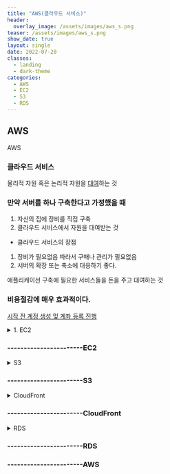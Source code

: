 ```yaml
---
title: "AWS(클라우드 서비스)"
header:
  overlay_image: /assets/images/aws_s.png
teaser: /assets/images/aws_s.png
show_date: true
layout: single
date: 2022-07-20
classes:
  - landing
  - dark-theme
categories:
  - AWS
  - EC2
  - S3
  - RDS
---
```


## AWS 

<summary> AWS </summary>
<div markdown="1">  

### 클라우드 서비스
물리적 자원 혹은 논리적 자원을 <u> 대여</u>하는 것

### 만약 서버를 하나 구축한다고 가정했을 때 
1. 자신의 집에 장비를 직접 구축
2. 클라우드 서비스에서 자원을 대여받는 것  
- 클라우드 서비스의 장점
1. 장비가 필요없음 따라서 구매나 관리가 필요없음
2. 서버의 확장 또는 축소에 대응하기 좋다.

애플리케이션 구축에 필요한 서비스들을 돈을 주고 대여하는 것 
### 비용절감에 매우 효과적이다.

<u>시작 전 계정 생성 및 계좌 등록 진행</u>

<details>
<summary> 1. EC2 </summary>
<div markdown="1">

Elastic Compute Cloud의 약자이며
<u>물리적인 자원</u>을 대여해주는 것

### 특징 
- 원하는 만큼 CPU ,디스크 등 자원을 선택하여 대여할 수 있음
- 여러가지 OS 선택이 가능하다.

### EC2 요금

- 온디맨드 : 쓰는만큼 돈을 내는 것
운영체제와 지역에 따라 금액이 달라지니 확인 필
- 인터넷에서 Amazon EC2로 데이터 전송 시 무료
- Amazon EC2에서 인터넷으로 데이터 전송 시 1GB/월 무료 이후 참고
- 저장공간 , 고정IP등 추가적인 요금 확인

### EC2의 자원 생성

##### <u>인스턴스 1개가 컴퓨터 1개라고 생각</u>
##### 프리 티어 사용가능으로 셋팅

1. AWS 웹 브라우저 접속 후 <u>아시아 태평양(서울)로 지역설정</u> 
2. 서비스에서 EC2를 찾은 후 인스턴스 탭에서 인스턴스 시작 클릭
- Quick start -> Amazon Linux(OS)로 선택
- 키 페어 설정 저장 된 파일을 잘 보관해야 함
- 나머지 기본 값으로 진행 

### EC2의 어플 배포

Node.js 어플

1. 생성한 인스턴스 우측 하단에  <u> Iv4 퍼블릭 IP주소</u>를 복사
2. 터미널 실행
- 다운로드 받은 keypair가 있는 폴더로 이동
```
chmod 400 testKey.pem
```
- 위 명령어로 400권한으로 조정
#####  원격 제어

```
ssh -i testKey.pem ec2-user@13.124.89.173
```
- ssh -i 키페어파일 ec2-user@IV4 퍼블릭 IP
- 이후 등록 확인 메시지 yes 입력

3. NVM(Node Version Manager).sh 설치

[Github_link]('https://github.com/nvm-sh/nvm/blob/master/README.md')
```
curl -o- https://raw.githubusercontent.com/nvm-sh/nvm/v0.39.1/install.sh | bash
```
- ssh 터미널 창에서 아래 명령어로 설치

```
export NVM_DIR="$([ -z "${XDG_CONFIG_HOME-}" ] && printf %s "${HOME}/.nvm" || printf %s "${XDG_CONFIG_HOME}/nvm")"
[ -s "$NVM_DIR/nvm.sh" ] && \. "$NVM_DIR/nvm.sh" # This loads nvm
```
- 환경변수 설정

```
nvm install --lts
```
- --lts (안정적인 버전 사용)을 사용하여 노드 다운로드

```
nvm use --lts
```
- 위 명령어로 --lts 버전으로 스위칭

4. App 폴더 생성
```
mkdir App
cd App
```

5. Express 패키지 설치

```
npm i -S express
```

6. Node.js 앱 생성
 
```
vi index.js
```
- vi 편집기를 이용하여 다음 코드 작성

```Javascript
const express = require('express')
const app = express()

app.get('', async (req, res) => {
    res.send("Hello World\n")
})

app.listen(3000, () =>{
    console.log("App is listening 3000 port")
})
```
- esc -> :wq로 저장 후 닫기

```
node index.js 
```
- index.js 파일 실행 후 확인

7. 동일 인스턴스 내 Get 요청 보내기

- 위 2번 과정 중 ssh명령어를 이용하여 추가로 동일한 인스턴스 접근 (터미널 2개)

```
curl http://localhost:3000
```
- 위 명령어로 인스턴스 내 로컬호스트 get요청 후 Hello World 결과 확인

8. 외부에서 Get 요청

-  AWS 인스터스 화면에서 
    - 인스턴스 설명 -> 자신의 보안그룹 선택
- 인바운드 규칙 편집
    - 규칙 추가
    - 3000포트 추가
    - 0.0.0.0/0
    - 설명 : node.js 
    - 규칙 저장
### 전세계에 3000포트 개방

- 자신의 퍼블릭 IP 13.124.89.173:3000으로 확인

### EC2 자원 삭제

1. keypair.pem파일 삭제
2. 아마존 콘솔 -> 인스턴스 종료
3. 추가적으로 만든 보안그룹이 있다면 삭제
- 인스턴스가 종료된 이후에 삭제가 가능
4. EC2 대시보드  -> 삭제 확인
- 바로 삭제되지 않고 어느정도 시간이 소요된 후 삭제가 될 수있다.



</div>
</details>

### -----------------------EC2 


<details>
<summary> S3 </summary>
<div markdown="1">

Simple Storage Service 

S3는 하드디스크와 같은 저장공간이라고 생각하면 된다.
보관뿐만아니라 파일 서버로도 사용이 가능하며 자동으로 유지 기능도 제공해준다.
CRUD (Create Read Update Delete)를 할 수 있도록!


### S3 목적
- 중요한 프로젝트에서 중요한 내용이 들어있는 중요한 파일을 안전하게 관리하기 위함

### S3 구성요소 3인방

1. Bucket 
- 하나의 프로젝트가 Bucket 
2. Folder
3. Object(File)
- S3에서는 File + 부가적인 정보를 Object라고 표현한다.
- 쉽게 Object = file이라고 생각하자


### S3 버킷(Bucket) 생성
- 버킷 만들기 후 이름을 만들고(중복 불가) 진행
- 버전 관라 : 수정된 과거 내용도 보관 (설정 X)
- 서버 액세스 로깅 : 웹서버로 이용시 접근 내용을 기록 (설정 X)
- 기본 암호화 : 파일을 업로드할 때 암호화된 상태로 보관 (설정 X)
- 퍼블릭 액세스 설정: 파일을 공개파일로 설정 
    - 새 퍼블릭 ACL 및 퍼블릭 객체 업로드 (체크 해제)
    - 퍼블릭 ACL을 통해 부여된 퍼블릭 액세스 권한 제거(체크 해제)
- 버킷만들기 
##### 수정 가능

### S3 폴더(Folder) 생성
- 버켓 -> 객체 탭 -> 폴더만들기
- 이름바꾸기는 어려움 

### S3 객체(Object) 생성
- 원하는 폴더 또는 파일을 드래그앤드랍
- 중요도/속도/안정성 등에 따라 비용이 달라진다 자신의 상황에 맞게 스토리지 클래스 설정
    - 스탠다드로 진행

#### 객체(Object) 공유
- 객체 클릭 후 객체 개요
    - 객체 URL로 공유
- 접근 거부 시 권한 변경 방법(1)
    - 객체 클릭 후 권한 
    - 객체 소유권 - ACL 활성화
    - ACL(액세스 제어 목록) 모든 사람(퍼블릭 액세스) 읽기 체크
- 접근 거부 시 권한 변경 방법(2)
    - 객체 클릭 후 우측 상단(객체 작업)
    - ACL을 사용하여 퍼블릭으로 설정 클릭



### S3 스토리지 클래스

- 스탠다드
    - 가장 많이 사용하며 잘 모른다면 사용
- 스탠다드 -IA
    - 수명이 길고 자주 액세스하지 않는 데이터 
- 단일 영역 -IA
    - 스탠다드 IA와 비슷하지만 중요하지 않은 데이터
- 중복 감소(권장 안함)
    - 권장 안함...
- Amazon Clacier
    - 영수증 등 보관만 하는 용도 (꺼내오는데 오랜시간이 걸림)
모든 클래스는 장.단점이 존재하며 자신한테 맞는 클래스를 정하는게 중요

- 저장공간, 사용, 전송 요금등이 다 다르다.
- 모든 데이터 수신은 무료이다. 송신은 요금표 참조
- 저장/GET/PUT에 따라 요금이 다름

</div>
</details>

### -----------------------S3


<details>
<summary> CloudFront  </summary>
<div markdown="1">

ColudFront = Cache Server + CDN

#### Cache 
- 사용자에게 1번 보낸적이 있다면 그 기록을 저장해서 다음번에 그 데이터를 이용

#### CDN 
Content Delivery Network
- 전세계 어디에 있던지 빠르게 서비스를 제공
- 전세계에 있는 엣지 로케이션을 통해 사용자에게 웹 서비스를 제공

EC2로 만든 웹서버를 이용하여 실습

### CloudFront 생성
1. 서비스 -> 네트워킹 및 컨테츠 전송 -> CloudFront 클릭

- 요청 Clinet -> Cloud Front(Distribution) -> Web Server(Origin) 
- 전달 Clinet <- Cloud Front <- Web Server 
- 이후 동일한 요청에 대해서 Clinet <-> Cloud Front 

2. CloudFront 배포 생성
- 원본 도메인 선택 : 웹서버 주소 (도메인 만)
- HTTP Port : Origin(포트 번호)
위 2가지만 설정 후 생성

####  #일반적인 웹서버보다 더 빠른 서비스 제공이 가능하나 동적으로 반응하지는 못함 즉 신선도가 떨어짐!! 이를 해결해야 함

### 캐쉬 설정

만들어진 CloudFront 탭 -> 행동 클릭 -> Object Caching : Use Origin Cache Headers 

WEB Browser -> Colud Front -> WEB Server
- Chche-Control : max-age = 60
    - 60초동안 유효하니 Server에게 다시 요청 필요없음
WEB Browser <- Colud Front <- WEB Server 

CloudFonrt는 캐쉬를 24시간동안 유지한다 이 때 웹서버에 코드에서 캐쉬 유효시간하고 맞춰주는 작업이 필요하다.

###  캐쉬 무효화
- Create Invaltidation : 파일 무효화 
-  index.php(무효화 하려는 파일 혹은 경로)
유료 시스템임 


</div>
</details>

### -----------------------CloudFront

<details>
<summary> RDS  </summary>
<div markdown="1">

Amazon Relational Database Service 


### 데이터베이스 생성

1. 서비스 -> 데이터베이스 -> RDS -> 인스턴스 생성
2. RDS는 여러개의 관계형데이터베이스를 빌려줌
    - MySQL 설정 -> 프리티어 옵션만 선택(무료)
3. DB 인스턴스 클래스 
    - 데이터베이스 컴퓨터의 사양 설정
    - 프리티어로 설정했기때문에 나머지는 선택불가
    - 언제든지 업그레이드 가능
4. 다중 AZ배포 (Availiabilty Zone)
    - 서로 다른 가용성 지역에 RDS DB 생성
    - 데이터의 유실을 방지
    - 비용 2배

5. 스토리즈 유형
    - 데이터를 저장하는 디스크 범용(SSD)제공
    - 용량이 커지면 요금도 올라감
    - 용량이 커지면 속도도 올라감
프로지버닝된 IOPS(SSD) : 더 비싸지만 빠르며 용량과 속도를 따로 설정이 가능하다.

6. 설정 -> 정보 입력

7. 고급 설정 구성 -> 네트워크 및 보안

- VPC : 외부로부터 독립된 안전한 네트워크를 구성
    - 같은 VPC안에 EC2를 사용하여 안전하게 접근가능

- 퍼블릭 액세스 가능 : 같은 VPC안에서 허가된 인원만 접속가능

8. 백업 보존 기간 설정 가능

### 퍼블릭 방식으로 접속

1. 생성된 RDS 수정 -> 퍼블릭 액세스 가능을 즉시 적용하여 수정

2. 엔드포인트 - > 데이터베이스 주소

3. mysql -h 데이터베이스 주소 -u 생성시 아이디 -p
-> 비밀번호 입력 후 접속

- 접속이 안될 시 보안그룹에서 허용범위가 달라서 그럴 수 있음
    - 보안그룹 -> 인바운드 -> 유형(MySQL)선택 -> 소스(위치무관 또는 내 IP(안전))  -> 저장

### 비공개 상태로 접속

같은 VPC안에서 EC2인스턴스가 RDS에 접속할 수 있게하는방법 (상당히 안전)

1. 기존 퍼블릭 액세스 가능성을 아니요를 선택 후 즉시 적용하여 수정
2. 보안그룹 -> 인바운드 -> 모두 설정 제거 (아무것도 없게)

3. 가장 저렴한 EC2 인스턴스를 생성
    - 네트워크 VPC를 RDS와 같은 값으로 설정
    - 퍼블릭 IP 자동 할당 -> 활성화
    - 보안그룹 : 22포트(SSH 방법) 
    - 생성

4. 퍼블릭 주소 또는 DNS 주소로 원격제어 시작

```
ssh ubuntu@주소 -i keypare.pem
```

5. mysql 설치 필요 

```
sudo apt update
sudo apt install mysql-clinet
```
6. RDS 에서 엔드포인트 주소 복사

```
mysql -h엔드포인트 주소 -이름 -p 
```
접속 불가 -> 보안그룹 수정 필요

7. 보안그룹 등록 (2가지 방법 존재하며 2번 추천)
- 1. EC2 인스턴스 -> IP주소를 RDS 보안그룹에 등록 
- 2. EC2 인스턴스가 속해 있는 보안그룹 접속 후 보안그룹 아이디를 복사
    - RDS 보안그룹 -> 인바운드 
    - 유형(MySQL) 
    - 소스 : 복사해둔 EC2 보안그룹 등록

6번 명령어 재실행

항상 EC2를 경유해서 RDS를 접속해야한다는 불편함은 존재하지만 그만큼 안전성이 증가한다.

### 모니터링

RDS -> CloudWatch(컴퓨터의 하드웨어)

- DB 연결: 클라이언트가 DB에 접속하는 횟수
- 여유 스토리지 공간 : DB에 저장할 수 있는 공간
- 사용 가능한 메모리 : 메모리가 꽉 차있으면 느림
- IOPS 쓰기/읽기 : Input Output Per Second 초당 입출력 

확장 모니터링(유료 서비스) 

실시간으로 프로그램의 현재상황을 전달해줌 훨씬 더 정교함

</div>
</details>

### -----------------------RDS

</div>
</details> 

### -----------------------AWS 





<!-- <details>
<summary>  </summary>
<div markdown="1">

</div>
</details>  -->